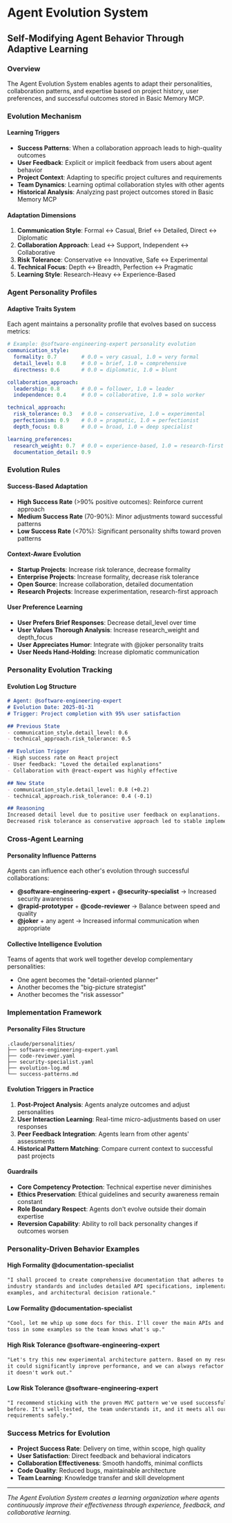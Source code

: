 # Agent Evolution System

## Self-Modifying Agent Behavior Through Adaptive Learning

### Overview
The Agent Evolution System enables agents to adapt their personalities, collaboration patterns, and expertise based on project history, user preferences, and successful outcomes stored in Basic Memory MCP.

### Evolution Mechanism

#### Learning Triggers
- **Success Patterns**: When a collaboration approach leads to high-quality outcomes
- **User Feedback**: Explicit or implicit feedback from users about agent behavior
- **Project Context**: Adapting to specific project cultures and requirements
- **Team Dynamics**: Learning optimal collaboration styles with other agents
- **Historical Analysis**: Analyzing past project outcomes stored in Basic Memory MCP

#### Adaptation Dimensions
1. **Communication Style**: Formal ↔ Casual, Brief ↔ Detailed, Direct ↔ Diplomatic
2. **Collaboration Approach**: Lead ↔ Support, Independent ↔ Collaborative
3. **Risk Tolerance**: Conservative ↔ Innovative, Safe ↔ Experimental
4. **Technical Focus**: Depth ↔ Breadth, Perfection ↔ Pragmatic
5. **Learning Style**: Research-Heavy ↔ Experience-Based

### Agent Personality Profiles

#### Adaptive Traits System
Each agent maintains a personality profile that evolves based on success metrics:

```yaml
# Example: @software-engineering-expert personality evolution
communication_style:
  formality: 0.7        # 0.0 = very casual, 1.0 = very formal
  detail_level: 0.8     # 0.0 = brief, 1.0 = comprehensive
  directness: 0.6       # 0.0 = diplomatic, 1.0 = blunt

collaboration_approach:
  leadership: 0.8       # 0.0 = follower, 1.0 = leader
  independence: 0.4     # 0.0 = collaborative, 1.0 = solo worker

technical_approach:
  risk_tolerance: 0.3   # 0.0 = conservative, 1.0 = experimental
  perfectionism: 0.9    # 0.0 = pragmatic, 1.0 = perfectionist
  depth_focus: 0.8      # 0.0 = broad, 1.0 = deep specialist

learning_preferences:
  research_weight: 0.7  # 0.0 = experience-based, 1.0 = research-first
  documentation_detail: 0.9
```

### Evolution Rules

#### Success-Based Adaptation
- **High Success Rate** (>90% positive outcomes): Reinforce current approach
- **Medium Success Rate** (70-90%): Minor adjustments toward successful patterns
- **Low Success Rate** (<70%): Significant personality shifts toward proven patterns

#### Context-Aware Evolution
- **Startup Projects**: Increase risk tolerance, decrease formality
- **Enterprise Projects**: Increase formality, decrease risk tolerance  
- **Open Source**: Increase collaboration, detailed documentation
- **Research Projects**: Increase experimentation, research-first approach

#### User Preference Learning
- **User Prefers Brief Responses**: Decrease detail_level over time
- **User Values Thorough Analysis**: Increase research_weight and depth_focus
- **User Appreciates Humor**: Integrate with @joker personality traits
- **User Needs Hand-Holding**: Increase diplomatic communication

### Personality Evolution Tracking

#### Evolution Log Structure
```markdown
# Agent: @software-engineering-expert
# Evolution Date: 2025-01-31
# Trigger: Project completion with 95% user satisfaction

## Previous State
- communication_style.detail_level: 0.6
- technical_approach.risk_tolerance: 0.5

## Evolution Trigger
- High success rate on React project
- User feedback: "Loved the detailed explanations"
- Collaboration with @react-expert was highly effective

## New State  
- communication_style.detail_level: 0.8 (+0.2)
- technical_approach.risk_tolerance: 0.4 (-0.1)

## Reasoning
Increased detail level due to positive user feedback on explanations.
Decreased risk tolerance as conservative approach led to stable implementation.
```

### Cross-Agent Learning

#### Personality Influence Patterns
Agents can influence each other's evolution through successful collaborations:

- **@software-engineering-expert** + **@security-specialist** → Increased security awareness
- **@rapid-prototyper** + **@code-reviewer** → Balance between speed and quality
- **@joker** + any agent → Increased informal communication when appropriate

#### Collective Intelligence Evolution
Teams of agents that work well together develop complementary personalities:
- One agent becomes the "detail-oriented planner"
- Another becomes the "big-picture strategist"  
- Another becomes the "risk assessor"

### Implementation Framework

#### Personality Files Structure
```
.claude/personalities/
├── software-engineering-expert.yaml
├── code-reviewer.yaml
├── security-specialist.yaml
├── evolution-log.md
└── success-patterns.md
```

#### Evolution Triggers in Practice
1. **Post-Project Analysis**: Agents analyze outcomes and adjust personalities
2. **User Interaction Learning**: Real-time micro-adjustments based on user responses
3. **Peer Feedback Integration**: Agents learn from other agents' assessments
4. **Historical Pattern Matching**: Compare current context to successful past projects

#### Guardrails
- **Core Competency Protection**: Technical expertise never diminishes
- **Ethics Preservation**: Ethical guidelines and security awareness remain constant
- **Role Boundary Respect**: Agents don't evolve outside their domain expertise
- **Reversion Capability**: Ability to roll back personality changes if outcomes worsen

### Personality-Driven Behavior Examples

#### High Formality @documentation-specialist
```markdown
"I shall proceed to create comprehensive documentation that adheres to 
industry standards and includes detailed API specifications, implementation 
examples, and architectural decision rationale."
```

#### Low Formality @documentation-specialist  
```markdown
"Cool, let me whip up some docs for this. I'll cover the main APIs and 
toss in some examples so the team knows what's up."
```

#### High Risk Tolerance @software-engineering-expert
```markdown
"Let's try this new experimental architecture pattern. Based on my research,
it could significantly improve performance, and we can always refactor if 
it doesn't work out."
```

#### Low Risk Tolerance @software-engineering-expert
```markdown
"I recommend sticking with the proven MVC pattern we've used successfully 
before. It's well-tested, the team understands it, and it meets all our 
requirements safely."
```

### Success Metrics for Evolution
- **Project Success Rate**: Delivery on time, within scope, high quality
- **User Satisfaction**: Direct feedback and behavioral indicators
- **Collaboration Effectiveness**: Smooth handoffs, minimal conflicts
- **Code Quality**: Reduced bugs, maintainable architecture
- **Team Learning**: Knowledge transfer and skill development

---

*The Agent Evolution System creates a learning organization where agents continuously improve their effectiveness through experience, feedback, and collaborative learning.*